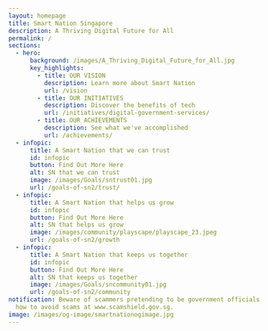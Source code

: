 ```yaml
---
layout: homepage
title: Smart Nation Singapore
description: A Thriving Digital Future for All
permalink: /
sections:
  - hero:
      background: /images/A_Thriving_Digital_Future_for_All.jpg
      key_highlights:
        - title: OUR VISION
          description: Learn more about Smart Nation
          url: /vision
        - title: OUR INITIATIVES
          description: Discover the benefits of tech
          url: /initiatives/digital-government-services/
        - title: OUR ACHIEVEMENTS
          description: See what we've accomplished
          url: /achievements/
  - infopic:
      title: A Smart Nation that we can trust
      id: infopic
      button: Find Out More Here
      alt: SN that we can trust
      image: /images/Goals/sntrust01.jpg
      url: /goals-of-sn2/trust/
  - infopic:
      title: A Smart Nation that helps us grow
      id: infopic
      button: Find Out More Here
      alt: SN that helps us grow
      image: /images/community/playscape/playscape_23.jpeg
      url: /goals-of-sn2/growth
  - infopic:
      title: A Smart Nation that keeps us together
      id: infopic
      button: Find Out More Here
      alt: SN that keeps us together
      image: /images/Goals/sncommunity01.jpg
      url: /goals-of-sn2/community
notification: Beware of scammers pretending to be government officials. Learn
  how to avoid scams at www.scamshield.gov.sg.
image: /images/og-image/smartnationogimage.jpg
---
```

